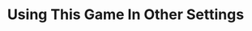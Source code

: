 ---
aliases: [Using This Game In Other Settings]
page: 220
tags: WWN
title: Using This Game In Other Settings
---